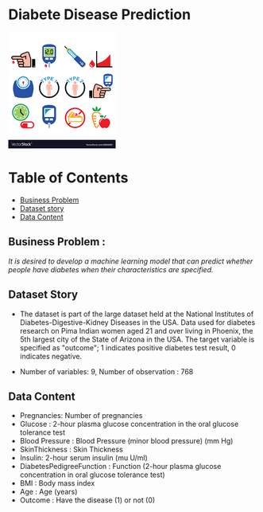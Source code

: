 # Diabete Disease Prediction
![diabet.png](image/diabet.png)
# Table of Contents
- [Business Problem](#1)
- [Dataset story](#2)
- [Data Content](#3)
<a id="1"></a>
## Business Problem :
*It is desired to develop a machine learning model that can predict whether people have diabetes when their characteristics are specified.*
<a id="2"></a>
## Dataset Story
- The dataset is part of the large dataset held at the National Institutes of Diabetes-Digestive-Kidney Diseases in the USA. Data used for diabetes research on Pima Indian women aged 21 and over living in Phoenix, the 5th largest city of the State of Arizona in the USA. The target variable is specified as "outcome"; 1 indicates positive diabetes test result, 0 indicates negative.

- Number of variables: 9, Number of observation : 768
<a id='3'></a>
## Data Content
- Pregnancies: Number of pregnancies
- Glucose : 2-hour plasma glucose concentration in the oral glucose tolerance test
- Blood Pressure : Blood Pressure (minor blood pressure) (mm Hg)
- SkinThickness : Skin Thickness
- Insulin: 2-hour serum insulin (mu U/ml)
- DiabetesPedigreeFunction : Function (2-hour plasma glucose concentration in oral glucose tolerance test)
- BMI : Body mass index
- Age : Age (years)
- Outcome : Have the disease (1) or not (0)
